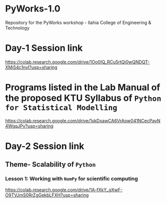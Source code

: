 # PyWorks-1.0
Repository for the PyWorks workshop - Ilahia College of Engineering &amp; Technology

# Day-1 Session link

<https://colab.research.google.com/drive/1Oo0IQ_RCu5rtQj0wQNDQT-XMiS4c1nvI?usp=sharing>

# Programs listed in the Lab Manual of the proposed KTU Syllabus of `Python for Statistical Modelling`

<https://colab.research.google.com/drive/1skDxawCA6VrAow041NCecPayN4WgqJPv?usp=sharing>

# Day-2 Session link

## Theme- Scalability of `Python`

### Lesson 1: Working with `NumPy` for scientific computing

<https://colab.research.google.com/drive/1A-fXkY_gXwF-O9TVJmS0RrZgGekbLFXH?usp=sharing>
